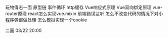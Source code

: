 玩物得志一面
原型链
事件循环
http缓存
Vue响应式原理
Vue双向绑定原理
vue-router原理
react怎么实现vue.mixin
前端错误监听
怎么不改变代码的情况下对小程序弹窗做处理
怎么模拟实现一个cookie

二面 03/22 20:00
